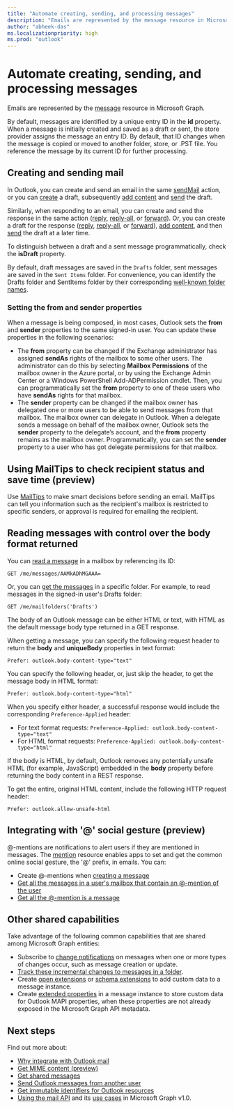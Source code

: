 ```yaml
---
title: "Automate creating, sending, and processing messages"
description: "Emails are represented by the message resource in Microsoft Graph."
author: "abheek-das"
ms.localizationpriority: high
ms.prod: "outlook"
---
```


# Automate creating, sending, and processing messages

Emails are represented by the [message](/graph/api/resources/message?view=graph-rest-1.0) resource in Microsoft Graph.

By default, messages are identified by a unique entry ID in the **id** property. When a message is initially created and saved as a draft or sent, the store provider assigns the message an entry ID. By default, that ID changes when the message is copied or moved to another folder, store, or .PST file. You reference the message by its current ID for further processing.

## Creating and sending mail

In Outlook, you can create and send an email in the same [sendMail](/graph/api/user-sendmail?view=graph-rest-1.0) action, or you can [create](/graph/api/user-post-messages?view=graph-rest-1.0) a draft, subsequently [add content](/graph/api/message-update?view=graph-rest-1.0) and [send](/graph/api/message-send?view=graph-rest-1.0) the draft.

Similarly, when responding to an email, you can create and send the response in the same action ([reply](/graph/api/message-reply?view=graph-rest-1.0), [reply-all](/graph/api/message-replyall?view=graph-rest-1.0), or [forward](/graph/api/message-forward?view=graph-rest-1.0)). Or, you can create a draft for the response ([reply](/graph/api/message-createreply?view=graph-rest-1.0), [reply-all](/graph/api/message-createreplyall?view=graph-rest-1.0), or [forward](/graph/api/message-createforward?view=graph-rest-1.0)), [add content](/graph/api/message-update?view=graph-rest-1.0), and then [send](/graph/api/message-send?view=graph-rest-1.0) the draft at a later time.

To distinguish between a draft and a sent message programmatically, check the **isDraft** property.

By default, draft messages are saved in the `Drafts` folder, sent messages are saved in the `Sent Items` folder. For convenience, you can identify the Drafts folder and SentItems folder by their corresponding [well-known folder names](/graph/api/resources/mailfolder?view=graph-rest-1.0).

### Setting the from and sender properties

When a message is being composed, in most cases, Outlook sets the **from** and **sender** properties to the same signed-in user. You can update these properties in the following scenarios:

- The **from** property can be changed if the Exchange administrator has assigned **sendAs** rights of the mailbox to some other users. The administrator can do this by selecting **Mailbox Permissions** of the mailbox owner in the Azure portal, or by using the Exchange Admin Center or a Windows PowerShell Add-ADPermission cmdlet. Then, you can programmatically set the **from** property to one of these users who have **sendAs** rights for that mailbox.
- The **sender** property can be changed if the mailbox owner has delegated one or more users to be able to send messages from that mailbox. The mailbox owner can delegate in Outlook. When a delegate sends a message on behalf of the mailbox owner, Outlook sets the **sender** property to the delegate’s account, and the **from** property remains as the mailbox owner. Programmatically, you can set the **sender** property to a user who has got delegate permissions for that mailbox.

## Using MailTips to check recipient status and save time (preview)

Use [MailTips](/graph/api/resources/mailtips?view=graph-rest-beta) to make smart decisions before sending an email.
MailTips can tell you information such as the recipient's mailbox is restricted to specific senders, or approval is required for emailing the recipient.


## Reading messages with control over the body format returned

You can [read a message](/graph/api/message-get?view=graph-rest-1.0) in a mailbox by referencing its ID:

<!-- {
  "blockType": "ignored",
  "sampleKeys": ["AAMkADhMGAAA="]
}-->
```http
GET /me/messages/AAMkADhMGAAA=
```

Or, you can [get the messages](/graph/api/user-list-messages?view=graph-rest-1.0) in a specific folder. For example, to read messages in the signed-in user's Drafts folder:

<!-- { "blockType": "ignored" } -->
```http
GET /me/mailfolders('Drafts')
```

The body of an Outlook message can be either HTML or text, with HTML as the default message body type returned in a GET response.

When getting a message, you can specify the following request header to return the **body** and **uniqueBody** properties in text format:

```http
Prefer: outlook.body-content-type="text"
```

You can specify the following header, or, just skip the header, to get the message body in HTML format:

```http
Prefer: outlook.body-content-type="html"
```

When you specify either header, a successful response would include the corresponding `Preference-Applied` header:

- For text format requests: `Preference-Applied: outlook.body-content-type="text"`
- For HTML format requests: `Preference-Applied: outlook.body-content-type="html"`

If the body is HTML, by default, Outlook removes any potentially unsafe HTML (for example, JavaScript) embedded in the **body** property before returning the body content in a REST response.

To get the entire, original HTML content, include the following HTTP request header:

```http
Prefer: outlook.allow-unsafe-html
```

## Integrating with '@' social gesture (preview)

@-mentions are notifications to alert users if they are mentioned in messages. The [mention](/graph/api/resources/mention?view=graph-rest-beta) resource enables apps to set and get the common online social gesture, the '@' prefix, in emails.
You can:

- Create @-mentions when [creating a message](/graph/api/user-post-messages?view=graph-rest-beta#request-2)
- [Get all the messages in a user's mailbox that contain an @-mention of the user](/graph/api/user-list-messages?view=graph-rest-beta#request-2)
- [Get all the @-mention is a message](/graph/api/message-get?view=graph-rest-beta#request-2)

## Other shared capabilities

Take advantage of the following common capabilities that are shared among Microsoft Graph entities:

- Subscribe to [change notifications](/graph/api/resources/webhooks?view=graph-rest-1.0) on messages when one or more types of changes occur, such as message creation or update.
- [Track these incremental changes to messages in a folder](delta-query-messages.md).
- Create [open extensions](extensibility-overview.md#open-extensions) or [schema extensions](extensibility-overview.md#schema-extensions) to add custom data to a message instance.
- Create [extended properties](/graph/api/resources/extended-properties-overview?view=graph-rest-1.0) in a message instance to store custom data for Outlook MAPI properties, when these properties are not already exposed in the Microsoft Graph API metadata.

## Next steps

Find out more about:

- [Why integrate with Outlook mail](outlook-mail-concept-overview.md)
- [Get MIME content (preview)](outlook-get-mime-message.md)
- [Get shared messages](outlook-share-messages-folders.md)
- [Send Outlook messages from another user](outlook-send-mail-from-other-user.md)
- [Get immutable identifiers for Outlook resources](outlook-immutable-id.md)
- [Using the mail API](/graph/api/resources/mail-api-overview?view=graph-rest-1.0) and its [use cases](/graph/api/resources/mail-api-overview?view=graph-rest-1.0#common-use-cases) in Microsoft Graph v1.0.
